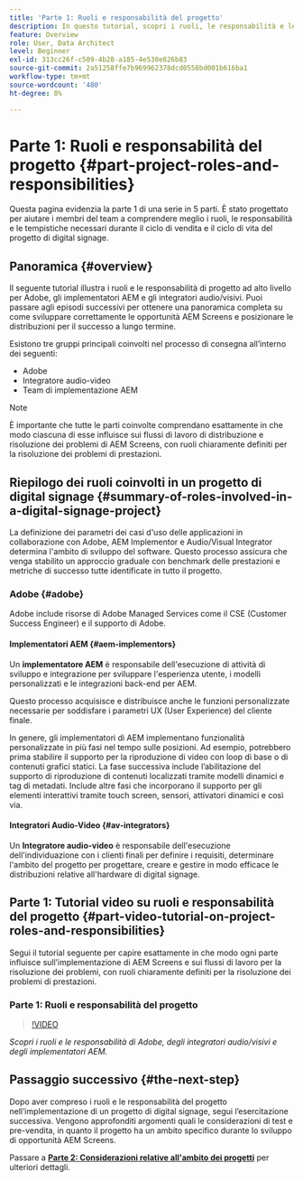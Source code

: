 ```yaml
---
title: 'Parte 1: Ruoli e responsabilità del progetto'
description: In questo tutorial, scopri i ruoli, le responsabilità e le tempistiche necessari durante i cicli di vendita e di vita dei progetti di digital signage.
feature: Overview
role: User, Data Architect
level: Beginner
exl-id: 313cc26f-c509-4b28-a185-4e530e826b83
source-git-commit: 2a51258ffe7b969962378dcd0558bd001b616ba1
workflow-type: tm+mt
source-wordcount: '480'
ht-degree: 0%

---
```


# Parte 1: Ruoli e responsabilità del progetto {#part-project-roles-and-responsibilities}

Questa pagina evidenzia la parte 1 di una serie in 5 parti. È stato progettato per aiutare i membri del team a comprendere meglio i ruoli, le responsabilità e le tempistiche necessari durante il ciclo di vendita e il ciclo di vita del progetto di digital signage.

## Panoramica {#overview}

Il seguente tutorial illustra i ruoli e le responsabilità di progetto ad alto livello per Adobe, gli implementatori AEM e gli integratori audio/visivi. Puoi passare agli episodi successivi per ottenere una panoramica completa su come sviluppare correttamente le opportunità AEM Screens e posizionare le distribuzioni per il successo a lungo termine.

Esistono tre gruppi principali coinvolti nel processo di consegna all’interno dei seguenti:

* Adobe
* Integratore audio-video
* Team di implementazione AEM

>[!NOTE]
>
>È importante che tutte le parti coinvolte comprendano esattamente in che modo ciascuna di esse influisce sui flussi di lavoro di distribuzione e risoluzione dei problemi di AEM Screens, con ruoli chiaramente definiti per la risoluzione dei problemi di prestazioni.

## Riepilogo dei ruoli coinvolti in un progetto di digital signage {#summary-of-roles-involved-in-a-digital-signage-project}

La definizione dei parametri dei casi d&#39;uso delle applicazioni in collaborazione con Adobe, AEM Implementor e Audio/Visual Integrator determina l&#39;ambito di sviluppo del software. Questo processo assicura che venga stabilito un approccio graduale con benchmark delle prestazioni e metriche di successo tutte identificate in tutto il progetto.

### Adobe {#adobe}

Adobe include risorse di Adobe Managed Services come il CSE (Customer Success Engineer) e il supporto di Adobe.

#### Implementatori AEM {#aem-implementors}

Un **implementatore AEM** è responsabile dell&#39;esecuzione di attività di sviluppo e integrazione per sviluppare l&#39;esperienza utente, i modelli personalizzati e le integrazioni back-end per AEM.

Questo processo acquisisce e distribuisce anche le funzioni personalizzate necessarie per soddisfare i parametri UX (User Experience) del cliente finale.

In genere, gli implementatori di AEM implementano funzionalità personalizzate in più fasi nel tempo sulle posizioni. Ad esempio, potrebbero prima stabilire il supporto per la riproduzione di video con loop di base o di contenuti grafici statici. La fase successiva include l’abilitazione del supporto di riproduzione di contenuti localizzati tramite modelli dinamici e tag di metadati. Include altre fasi che incorporano il supporto per gli elementi interattivi tramite touch screen, sensori, attivatori dinamici e così via.

#### Integratori Audio-Video {#av-integrators}

Un **Integratore audio-video** è responsabile dell&#39;esecuzione dell&#39;individuazione con i clienti finali per definire i requisiti, determinare l&#39;ambito del progetto per progettare, creare e gestire in modo efficace le distribuzioni relative all&#39;hardware di digital signage.

## Parte 1: Tutorial video su ruoli e responsabilità del progetto {#part-video-tutorial-on-project-roles-and-responsibilities}

Segui il tutorial seguente per capire esattamente in che modo ogni parte influisce sull’implementazione di AEM Screens e sui flussi di lavoro per la risoluzione dei problemi, con ruoli chiaramente definiti per la risoluzione dei problemi di prestazioni.

### Parte 1: Ruoli e responsabilità del progetto

>[!VIDEO](https://video.tv.adobe.com/v/28375)

*Scopri i ruoli e le responsabilità di Adobe, degli integratori audio/visivi e degli implementatori AEM.*

## Passaggio successivo {#the-next-step}

Dopo aver compreso i ruoli e le responsabilità del progetto nell’implementazione di un progetto di digital signage, segui l’esercitazione successiva. Vengono approfonditi argomenti quali le considerazioni di test e pre-vendita, in quanto il progetto ha un ambito specifico durante lo sviluppo di opportunità AEM Screens.

Passare a **[Parte 2: Considerazioni relative all&#39;ambito dei progetti](project-considerations.md)** per ulteriori dettagli.
